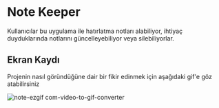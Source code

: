 # Note Keeper 

Kullanıcılar bu uygulama ile hatırlatma notları alabiliyor, ihtiyaç duyduklarında notlarını güncelleyebiliyor veya silebiliyorlar.

##  Ekran Kaydı
Projenin nasıl göründüğüne dair bir fikir edinmek için aşağıdaki gif'e göz atabilirsiniz

![note-ezgif com-video-to-gif-converter](https://github.com/user-attachments/assets/17b6fbfd-e9b1-428b-9926-9d7320737c99)
